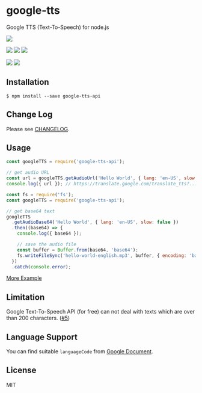 # google-tts

Google TTS (Text-To-Speech) for node.js

[![][npm-img]][npm-url]

[![][dependency-img]][dependency-url]
[![][dependency-dev-img]][dependency-dev-url]
[![][install-size-img]][install-size-result]

[![][travis-img]][travis-url]
[![][coverage-img]][coverage-url]

## Installation

```
$ npm install --save google-tts-api
```

## Change Log

Please see [CHANGELOG](https://github.com/zlargon/google-tts/blob/master/CHANGELOG.md).

## Usage

```js
const googleTTS = require('google-tts-api');

// get audio URL
const url = googleTTS.getAudioUrl('Hello World', { lang: 'en-US', slow: false });
console.log({ url }); // https://translate.google.com/translate_tts?...
```

```js
const fs = require('fs');
const googleTTS = require('google-tts-api');

// get base64 text
googleTTS
  .getAudioBase64('Hello World', { lang: 'en-US', slow: false })
  .then((base64) => {
    console.log({ base64 });

    // save the audio file
    const buffer = Buffer.from(base64, 'base64');
    fs.writeFileSync('hello-world-english.mp3', buffer, { encoding: 'base64' });
  })
  .catch(console.error);
```

[More Example](https://github.com/zlargon/google-tts/tree/master/example)

## Limitation

Google Text-To-Speech API (for free) can not deal with texts which are over than 200 characters. ([#5](https://github.com/zlargon/google-tts/issues/5))

## Language Support

You can find suitable `languageCode` from [Google Document](https://cloud.google.com/speech/docs/languages).

## License

MIT

[npm-url]: https://nodei.co/npm/google-tts-api
[npm-img]: https://nodei.co/npm/google-tts-api.png
[install-size-img]: https://packagephobia.com/badge?p=google-tts-api
[install-size-result]: https://packagephobia.com/result?p=google-tts-api
[dependency-url]: https://david-dm.org/zlargon/google-tts
[dependency-img]: https://img.shields.io/david/zlargon/google-tts.svg
[dependency-dev-url]: https://david-dm.org/zlargon/google-tts#info=devDependencies
[dependency-dev-img]: https://img.shields.io/david/dev/zlargon/google-tts.svg
[travis-url]: https://travis-ci.com/zlargon/google-tts
[travis-img]: https://img.shields.io/travis/com/zlargon/google-tts
[coverage-url]: https://coveralls.io/github/zlargon/google-tts
[coverage-img]: https://img.shields.io/coveralls/github/zlargon/google-tts
